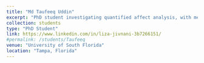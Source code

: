 ```yaml
---
title: "Md Taufeeq Uddin"
excerpt: "PhD student investigating quantified affect analysis, with medical applications."
collection: students
type: "PhD Student"
link: https://www.linkedin.com/in/liza-jivnani-3b7266151/
#permalink: /students/Taufeeq
venue: "University of South Florida"
location: "Tampa, Florida"
---
```


